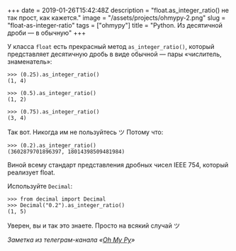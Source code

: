 +++
date = 2019-01-26T15:42:48Z
description = "float.as_integer_ratio() не так прост, как кажется."
image = "/assets/projects/ohmypy-2.png"
slug = "float-as-integer-ratio"
tags = ["ohmypy"]
title = "Python. Из десятичной дроби — в обычную"
+++

У класса `float` есть прекрасный метод `as_integer_ratio()`, который представляет десятичную дробь в виде обычной — пары «числитель, знаменатель»:

```
>>> (0.25).as_integer_ratio()
(1, 4)

>>> (0.5).as_integer_ratio()
(1, 2)

>>> (0.75).as_integer_ratio()
(3, 4)
```

Так вот. Никогда им не пользуйтесь ツ Потому что:

```
>>> (0.2).as_integer_ratio()
(3602879701896397, 18014398509481984)
```

Виной всему стандарт представления дробных чисел IEEE 754, который реализует float.

Используйте `Decimal`:

```
>>> from decimal import Decimal
>>> Decimal("0.2").as_integer_ratio()
(1, 5)
```

Уверен, вы и так это знаете. Просто на всякий случай ツ

<div class="row">
<div class="col-xs-12 col-sm-10 col-md-8"><p><em>Заметка из телеграм-канала <span class="nowrap"><i class="fas fa-kiwi-bird"></i> «<a href="https://t.me/ohmypy">Oh My Py</a>»</span></em></p></div>
</div>
